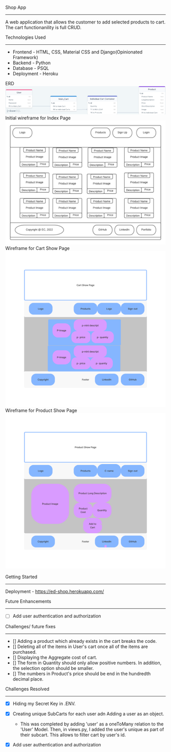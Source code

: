 Shop App
- - - -

A web application that allows the customer to add selected products to cart. The cart functionanility is full CRUD.


Technologies Used
- - - -
* Frontend - HTML, CSS, Material CSS and Django(Opinionated Framework)
* Backend - Python
* Database - PSQL
* Deployment - Heroku

ERD
![ERD](./images/capstone-erd.png)
Initial wireframe for Index Page
![Wireframe-index-page](./images/index-page.png)
Wireframe for Cart Show Page
![Wireframe for Cart Show Page](./images/cart-show-page.png)
Wireframe for Product Show Page
![Wireframe-product-show-page](./images/product-show-page.png)



Getting Started
- - - -
Deployment - https://ed-shop.herokuapp.com/



Future Enhancements
- - - -
- [ ] Add user authentication and authorization


Challenges/ future fixes
- - - -
- [] Adding a product which already exists in the cart breaks the code.
- [] Deleting all of the items in User's cart once all of the items are purchased.
- [] Displaying the Aggregate cost of cart.
- [] The form in Quantity should only allow positive numbers. In addition, the selection option should be smaller.
- [] The numbers in Product's price should be end in the hundredth decimal place.




Challenges Resolved
- - - -
- [x] Hiding my Secret Key in .ENV.
- [x] Creating unique SubCarts for each user adn Adding a user as an object.
     - This was completed by adding 'user' as a oneToMany relation to the 'User' Model. Then, in views.py, I added the user's unique as part of their subcart. This allows to filter cart by user's id.
- [x] Add user authentication and authorization


